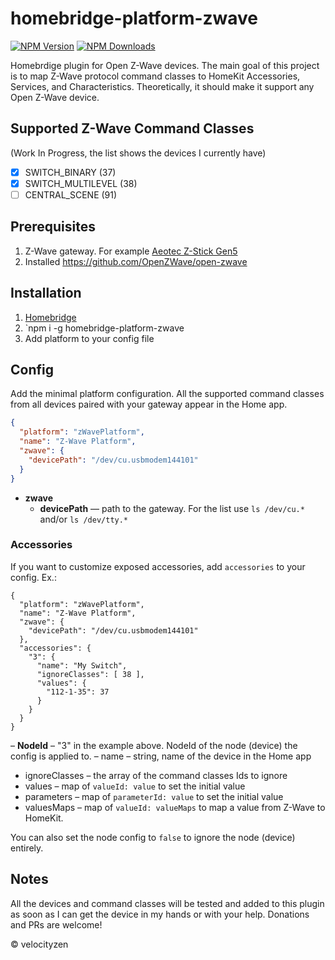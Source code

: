 # homebridge-platform-zwave

[![NPM Version](https://img.shields.io/npm/v/homebridge-platform-zwave.svg?style=flat-square)](https://www.npmjs.com/package/homebridge-platform-zwave)
[![NPM Downloads](https://img.shields.io/npm/dt/homebridge-platform-zwave.svg?style=flat-square)](https://www.npmjs.com/package/homebridge-platform-zwave)

Homebrdige plugin for Open Z-Wave devices. The main goal of this project is to map Z-Wave protocol command classes to HomeKit Accessories, Services, and Characteristics. Theoretically, it should make it support any Open Z-Wave device.

## Supported Z-Wave Command Classes

(Work In Progress, the list shows the devices I currently have)

- [x] SWITCH_BINARY (37)
- [x] SWITCH_MULTILEVEL (38)
- [ ] CENTRAL_SCENE (91)

## Prerequisites

1. Z-Wave gateway. For example [Aeotec Z-Stick Gen5](https://aeotec.com/z-wave-usb-stick)
2. Installed https://github.com/OpenZWave/open-zwave

## Installation

1. [Homebridge](https://github.com/nfarina/homebridge)
2. `npm i -g homebridge-platform-zwave
3. Add platform to your config file

## Config

Add the minimal platform configuration. All the supported command classes from all devices paired with your gateway appear in the Home app.

```json
{
  "platform": "zWavePlatform",
  "name": "Z-Wave Platform",
  "zwave": {
    "devicePath": "/dev/cu.usbmodem144101"
  }
}
```

* __zwave__
  * __devicePath__ — path to the gateway. For the list use `ls /dev/cu.*` and/or `ls /dev/tty.*`

### Accessories

If you want to customize exposed accessories, add `accessories` to your config. Ex.:

```
{
  "platform": "zWavePlatform",
  "name": "Z-Wave Platform",
  "zwave": {
    "devicePath": "/dev/cu.usbmodem144101"
  },
  "accessories": {
    "3": {
      "name": "My Switch",
      "ignoreClasses": [ 38 ],
      "values": {
        "112-1-35": 37
      }
    }
  }
}
```

– __NodeId__ – "3" in the example above. NodeId of the node (device) the config is applied to.
  – name – string, name of the device in the Home app
  - ignoreClasses – the array of the command classes Ids to ignore
  - values – map of `valueId: value` to set the initial value
  - parameters – map of `parameterId: value` to set the initial value
  - valuesMaps – map of `valueId: valueMaps` to map a value from Z-Wave to HomeKit.

You can also set the node config to `false` to ignore the node (device) entirely.

## Notes

All the devices and command classes will be tested and added to this plugin as soon as I can get the device in my hands or with your help. Donations and PRs are welcome!

© velocityzen
